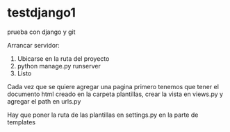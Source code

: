 # testdjango1
prueba con django y git

Arrancar servidor:
  1. Ubicarse en la ruta del proyecto
  2. python manage.py runserver
  3. Listo

Cada vez que se quiere agregar una pagina primero tenemos que tener el documento html creado en la carpeta plantillas, crear la vista en views.py y agregar el path en urls.py

Hay que poner la ruta de las plantillas en settings.py en la parte de templates
